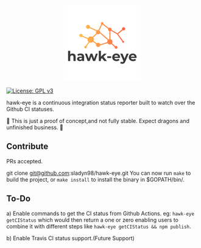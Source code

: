 
<p align="center">
    <img width="200px" src="img/logo.png">
</p>



[![License: GPL v3](https://img.shields.io/badge/License-GPLv3+-blue.svg)](http://www.gnu.org/licenses/gpl-3.0)

hawk-eye is a continuous integration status reporter built to watch over the Github CI statuses.

:construction: This is just  a proof of concept,and not fully stable. Expect dragons and unfinished business. :construction:

## Contribute
PRs accepted.

git clone git@github.com:sladyn98/hawk-eye.git
You can now run `make` to build the project, or `make install` to install the binary in $GOPATH/bin/.

## To-Do

a) Enable commands to get the CI status from Github Actions. eg: `hawk-eye getCIStatus` which would then return a one or zero enabling users to combine it with different steps like `hawk-eye getCIStatus && npm publish`.

b) Enable Travis CI status support.(Future Support)
